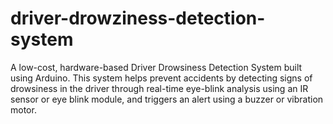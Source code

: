 # driver-drowziness-detection-system
A low-cost, hardware-based Driver Drowsiness Detection System built using Arduino. This system helps prevent accidents by detecting signs of drowsiness in the driver through real-time eye-blink analysis using an IR sensor or eye blink module, and triggers an alert using a buzzer or vibration motor.
